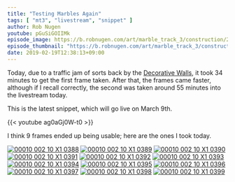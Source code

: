 ```yaml
---
title: "Testing Marbles Again"
tags: [ "mt3", "livestream", "snippet" ]
author: Rob Nugen
youtube: pGuSiGOIIMk
episode_image: https://b.robnugen.com/art/marble_track_3/construction/2019/2019_feb_19_traffic_jam.jpg
episode_thumbnail: "https://b.robnugen.com/art/marble_track_3/construction/2019/thumbs/2019_feb_19_traffic_jam.jpg"
date: 2019-02-19T12:38:13+09:00
---
```


Today, due to a traffic jam of sorts back by the [Decorative Walls](/p/pdw),
it took  34 minutes to get the first frame taken.  After that, the
frames came faster, although if I recall correctly, the second was
taken around 55 minutes into the livestream today.

This is the latest snippet, which will go live on March 9th.

{{< youtube ag0aGj0W-t0 >}}

I think 9 frames ended up being usable; here are the ones I took
today.

[![00010 002 10 X1 0388](//b.robnugen.com/art/marble_track_3/frames/2018/thumbs/00010_002_10_X1_0388.jpg)](//b.robnugen.com/art/marble_track_3/frames/2018/00010_002_10_X1_0388.jpg)
[![00010 002 10 X1 0389](//b.robnugen.com/art/marble_track_3/frames/2018/thumbs/00010_002_10_X1_0389.jpg)](//b.robnugen.com/art/marble_track_3/frames/2018/00010_002_10_X1_0389.jpg)
[![00010 002 10 X1 0390](//b.robnugen.com/art/marble_track_3/frames/2018/thumbs/00010_002_10_X1_0390.jpg)](//b.robnugen.com/art/marble_track_3/frames/2018/00010_002_10_X1_0390.jpg)
[![00010 002 10 X1 0391](//b.robnugen.com/art/marble_track_3/frames/2018/thumbs/00010_002_10_X1_0391.jpg)](//b.robnugen.com/art/marble_track_3/frames/2018/00010_002_10_X1_0391.jpg)
[![00010 002 10 X1 0392](//b.robnugen.com/art/marble_track_3/frames/2018/thumbs/00010_002_10_X1_0392.jpg)](//b.robnugen.com/art/marble_track_3/frames/2018/00010_002_10_X1_0392.jpg)
[![00010 002 10 X1 0393](//b.robnugen.com/art/marble_track_3/frames/2018/thumbs/00010_002_10_X1_0393.jpg)](//b.robnugen.com/art/marble_track_3/frames/2018/00010_002_10_X1_0393.jpg)
[![00010 002 10 X1 0394](//b.robnugen.com/art/marble_track_3/frames/2018/thumbs/00010_002_10_X1_0394.jpg)](//b.robnugen.com/art/marble_track_3/frames/2018/00010_002_10_X1_0394.jpg)
[![00010 002 10 X1 0395](//b.robnugen.com/art/marble_track_3/frames/2018/thumbs/00010_002_10_X1_0395.jpg)](//b.robnugen.com/art/marble_track_3/frames/2018/00010_002_10_X1_0395.jpg)
[![00010 002 10 X1 0396](//b.robnugen.com/art/marble_track_3/frames/2018/thumbs/00010_002_10_X1_0396.jpg)](//b.robnugen.com/art/marble_track_3/frames/2018/00010_002_10_X1_0396.jpg)
[![00010 002 10 X1 0397](//b.robnugen.com/art/marble_track_3/frames/2018/thumbs/00010_002_10_X1_0397.jpg)](//b.robnugen.com/art/marble_track_3/frames/2018/00010_002_10_X1_0397.jpg)
[![00010 002 10 X1 0398](//b.robnugen.com/art/marble_track_3/frames/2018/thumbs/00010_002_10_X1_0398.jpg)](//b.robnugen.com/art/marble_track_3/frames/2018/00010_002_10_X1_0398.jpg)
[![00010 002 10 X1 0399](//b.robnugen.com/art/marble_track_3/frames/2018/thumbs/00010_002_10_X1_0399.jpg)](//b.robnugen.com/art/marble_track_3/frames/2018/00010_002_10_X1_0399.jpg)
